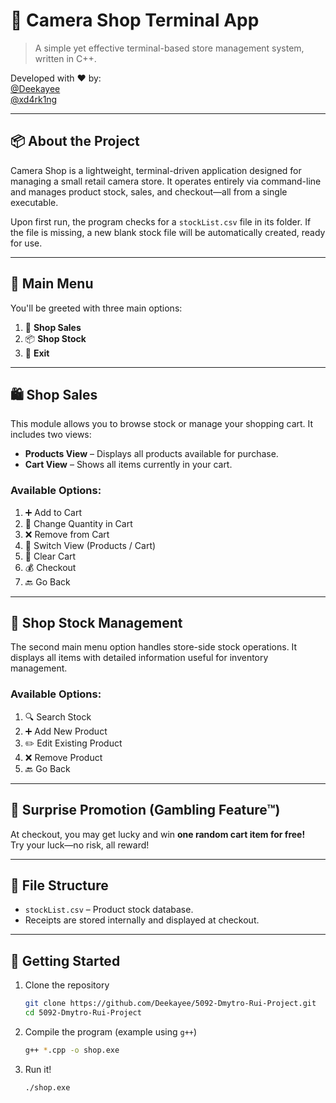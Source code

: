 # 🎥 Camera Shop Terminal App

> A simple yet effective terminal-based store management system, written in C++.  

Developed with ❤️ by:  
[@Deekayee](https://github.com/Deekayee)  
[@xd4rk1ng](https://github.com/xd4rk1ng)

---

## 📦 About the Project

Camera Shop is a lightweight, terminal-driven application designed for managing a small retail camera store. It operates entirely via command-line and manages product stock, sales, and checkout—all from a single executable.  

Upon first run, the program checks for a `stockList.csv` file in its folder. If the file is missing, a new blank stock file will be automatically created, ready for use.

---

## 🧭 Main Menu

You'll be greeted with three main options:

1. 🛒 **Shop Sales**
2. 📦 **Shop Stock**
3. 🚪 **Exit**

---

## 🛍️ Shop Sales

This module allows you to browse stock or manage your shopping cart. It includes two views:

- **Products View** – Displays all products available for purchase.
- **Cart View** – Shows all items currently in your cart.

### Available Options:

1. ➕ Add to Cart  
2. 🔁 Change Quantity in Cart  
3. ❌ Remove from Cart  
4. 🔄 Switch View (Products / Cart)  
5. 🧹 Clear Cart  
6. 💰 Checkout  
0. 🔙 Go Back

---

## 🏪 Shop Stock Management

The second main menu option handles store-side stock operations. It displays all items with detailed information useful for inventory management.

### Available Options:

1. 🔍 Search Stock  
2. ➕ Add New Product  
3. ✏️ Edit Existing Product  
4. ❌ Remove Product  
0. 🔙 Go Back

---

## 🎉 Surprise Promotion (Gambling Feature™)

At checkout, you may get lucky and win **one random cart item for free!**  
Try your luck—no risk, all reward!

---

## 📁 File Structure

- `stockList.csv` – Product stock database.
- Receipts are stored internally and displayed at checkout.

---

## 🚀 Getting Started

1. Clone the repository  
   ```bash
   git clone https://github.com/Deekayee/5092-Dmytro-Rui-Project.git
   cd 5092-Dmytro-Rui-Project
   ```
2. Compile the program (example using `g++`)  
   ```bash
   g++ *.cpp -o shop.exe
   ```
3. Run it!  
   ```bash
   ./shop.exe
   ```
